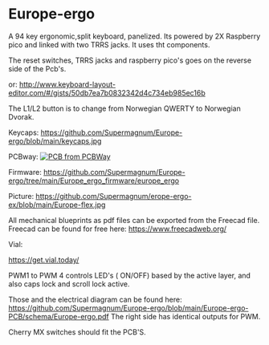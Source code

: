 

# Europe-ergo
A 94 key ergonomic,split keyboard, panelized.
Its powered by 2X Raspberry pico and linked with two TRRS jacks.
It uses tht components.

The reset switches, TRRS jacks and raspberry pico's  goes on the reverse side of the Pcb's. 





or:
http://www.keyboard-layout-editor.com/#/gists/50db7ea7b0832342d4c734eb985ec16b

The L1/L2 button is to change from  Norwegian QWERTY to Norwegian Dvorak.

Keycaps:
https://github.com/Supermagnum/Europe-ergo/blob/main/keycaps.jpg

PCBway:
<a href="https://www.pcbway.com/project/shareproject/Europe_ergo_2951aba6.html"><img src="https://www.pcbway.com/project/img/images/frompcbway-1220.png" alt="PCB from PCBWay" /></a>



Firmware:
https://github.com/Supermagnum/Europe-ergo/tree/main/Europe_ergo_firmware/europe_ergo

Picture:
https://github.com/Supermagnum/erope-ergo-ex/blob/main/Europe-flex.jpg


All mechanical blueprints as pdf files can be exported from the Freecad file.
Freecad can be found for free here:
https://www.freecadweb.org/


Vial:


https://get.vial.today/


PWM1 to PWM 4 controls LED's ( ON/OFF) based by the active layer, and also caps lock and scroll lock active.

Those and the electrical diagram can be found here:
https://github.com/Supermagnum/Europe-ergo/blob/main/Europe-ergo-PCB/schema/Europe-ergo.pdf
The right side has identical outputs for PWM.

Cherry MX switches should fit the PCB'S.

